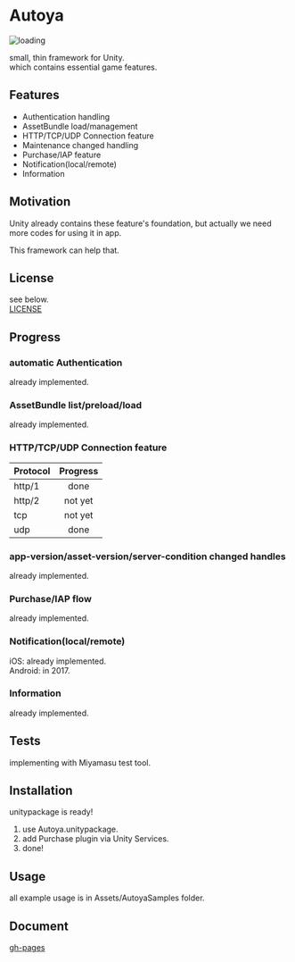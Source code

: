 # Autoya

![loading](https://sassembla.github.io/Autoya/img/Autoya.svg)

small, thin framework for Unity.  
which contains essential game features.

## Features
* Authentication handling
* AssetBundle load/management
* HTTP/TCP/UDP Connection feature
* Maintenance changed handling
* Purchase/IAP feature
* Notification(local/remote)
* Information


## Motivation
Unity already contains these feature's foundation, but actually we need more codes for using it in app.

This framework can help that.

## License
see below.  
[LICENSE](./LICENSE)


## Progress

### automatic Authentication
already implemented.

### AssetBundle list/preload/load
already implemented.

### HTTP/TCP/UDP Connection feature

| Protocol        | Progress     |
| ------------- |:-------------:|
| http/1 | done | 
| http/2 | not yet | 
| tcp      | not yet      | 
| udp	| done      |  


### app-version/asset-version/server-condition changed handles
already implemented.

### Purchase/IAP flow
already implemented.

### Notification(local/remote)

iOS: already implemented.  
Android: in 2017.

### Information
already implemented.


## Tests
implementing with Miyamasu test tool.


## Installation
unitypackage is ready!

1. use Autoya.unitypackage.
2. add Purchase plugin via Unity Services.
3. done!

## Usage
all example usage is in Assets/AutoyaSamples folder.

## Document
[gh-pages](https://sassembla.github.io/Autoya/)



